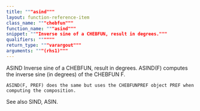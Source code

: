 ```yaml
---
title: """asind"""
layout: function-reference-item
class_name: """chebfun"""
function_name: """asind"""
snippet: """Inverse sine of a CHEBFUN, result in degrees."""
qualifiers: """"""
return_type: """varargout"""
arguments: """(rhs1)"""
---
```


 ASIND   Inverse sine of a CHEBFUN, result in degrees.
    ASIND(F) computes the inverse sine (in degrees) of the CHEBFUN F.
 
    ASIND(F, PREF) does the same but uses the CHEBFUNPREF object PREF when
    computing the composition.
 
  See also SIND, ASIN.
